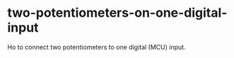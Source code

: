 # two-potentiometers-on-one-digital-input
Ho to connect two potentiometers to one digital (MCU) input.
